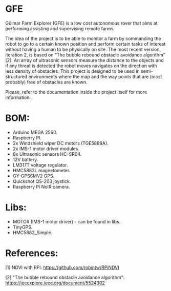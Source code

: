 # GFE
Güimar Farm Explorer (GFE) is a low cost autonomous rover that aims at performing assisting and supervising remote farms.

The idea of the project is to be able to monitor a farm by commanding the robot to go to a certain known position and perform certain tasks of interest without having a human to be physically on site. The most recent version, iteration 2, is based on "The bubble rebound obstacle avoidance algorithm" [2]. An array of ultrasonic sensors measure the distance to the objects and if any threat is detected the robot moves navigates on the direction with less density of obstacles. This project is designed to be used in semi-structured environments where the map and the way points that are (most probably) free of obstacles are known.

Please, refer to the documentation inside the project itself for more information.

# BOM:
- Arduino MEGA 2560.
- Raspberry PI.
- 2x Windshield wiper DC motors (TGE5889A).
- 2x IMS-1 motor driver modules.
- 8x Ultrasonic sensors HC-SR04.
- 12V battery.
- LM317T voltage regulator.
- HMC5883L magnetometer.
- GY-GPS6MV2 GPS.
- Quickshot QS-203 joystick.
- Raspberry Pi NoIR camera.

# Libs:
- MOTOR (IMS-1 motor driver) - can be found in libs.
- TinyGPS.
- HMC5883_Simple.

# References:
[1] NDVI with RPi: https://github.com/robintw/RPiNDVI

[2] "The bubble rebound obstacle avoidance algorithm": https://ieeexplore.ieee.org/document/5524302
